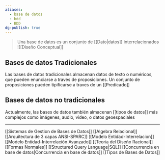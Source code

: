 ```yaml
---
aliases:
  - base de datos
  - bdd
  - BDD
dg-publish: true
---
```

>Una base de datos es un conjunto de [[Dato|datos]] interrelacionados
![[Diseño Conceptual]]
## Bases de datos Tradicionales
Las bases de datos tradicionales almacenan datos de texto o numéricos, que pueden enunciarse a través de proposiciones. Un conjunto de proposiciones pueden tipificarse a traves de un [[Predicado]]




## Bases de datos no tradicionales
Actualmente, las bases de datos también almacenan [[tipos de datos]] más complejos como imágenes, audio, video, o datos geoespaciales

---
[[Sistemas de Gestion de Bases de Datos]]
[[Algebra Relacional]]
[[Arquitectura de 3 capas ANSI-SPARC]]
[[Modelo Entidad-Interrelacion]]
[[Modelo Entidad-Interrelación Avanzado]]
[[Teoría del Diseño Racional]]
[[Formas Normales]]
[[Structured Query Language|SQL]]
[[Concurrencia en base de datos|Concurrencia en base de datos]]
[[Tipos de Bases de Datos]]